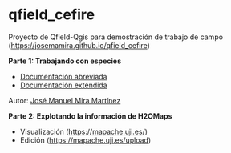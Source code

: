 # qfield_cefire

Proyecto de Qfield-Qgis para demostración de trabajo de campo
(https://josemamira.github.io/qfield_cefire)

**Parte 1: Trabajando con especies**

- [Documentación abreviada](doc/manual_abreviado.md)
- [Documentación extendida](doc/manual.md)

Autor: [José Manuel Mira Martínez](https://github.com/josemamira)

**Parte 2: Explotando la información de H2OMaps**
- Visualización (https://mapache.uji.es/)
- Edición (https://mapache.uji.es/upload)

